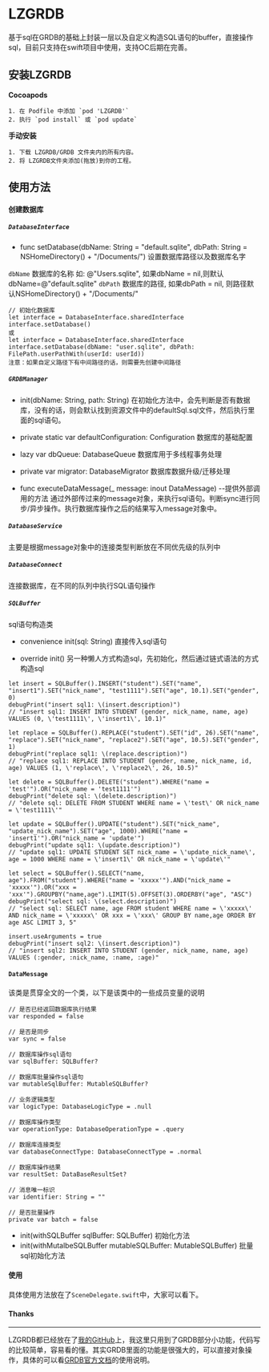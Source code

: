 # LZGRDB
基于sql在GRDB的基础上封装一层以及自定义构造SQL语句的buffer，直接操作sql，目前只支持在swift项目中使用，支持OC后期在完善。

## 安装LZGRDB
**Cocoapods**
```
1. 在 Podfile 中添加 `pod 'LZGRDB'`
2. 执行 `pod install` 或 `pod update`
```

**手动安装**
```
1. 下载 LZGRDB/GRDB 文件夹内的所有内容。
2. 将 LZGRDB文件夹添加(拖放)到你的工程。
```
## 使用方法

#### 创建数据库

##### `DatabaseInterface`
* func setDatabase(dbName: String = "default.sqlite", dbPath: String = NSHomeDirectory() + "/Documents/")
设置数据库路径以及数据库名字

`dbName` 数据库的名称 如: @"Users.sqlite", 如果dbName = nil,则默认dbName=@"default.sqlite"
`dbPath` 数据库的路径, 如果dbPath = nil, 则路径默认NSHomeDirectory() + "/Documents/"

```
// 初始化数据库
let interface = DatabaseInterface.sharedInterface
interface.setDatabase()
或
let interface = DatabaseInterface.sharedInterface
interface.setDatabase(dbName: "user.sqlite", dbPath: FilePath.userPathWith(userId: userId))
注意：如果自定义路径下有中间路径的话，则需要先创建中间路径
```
##### `GRDBManager`
* init(dbName: String, path: String)
在初始化方法中，会先判断是否有数据库，没有的话，则会默认找到资源文件中的defaultSql.sql文件，然后执行里面的sql语句。

* private static var defaultConfiguration: Configuration
数据库的基础配置

* lazy var dbQueue: DatabaseQueue
数据库用于多线程事务处理

* private var migrator: DatabaseMigrator
数据库数据升级/迁移处理

* func executeDataMessage(_ message: inout DataMessage) --提供外部调用的方法
通过外部传过来的message对象，来执行sql语句。判断sync进行同步/异步操作。执行数据库操作之后的结果写入message对象中。

##### `DatabaseService`
主要是根据message对象中的连接类型判断放在不同优先级的队列中

##### `DatabaseConnect`
连接数据库，在不同的队列中执行SQL语句操作

##### `SQLBuffer`
sql语句构造类
* convenience init(sql: String)
直接传入sql语句

* override init()
另一种懒人方式构造sql，先初始化，然后通过链式语法的方式构造sql
```
let insert = SQLBuffer().INSERT("student").SET("name", "insert1").SET("nick_name", "test1111").SET("age", 10.1).SET("gender", 0)
debugPrint("insert sql1: \(insert.description)")
// "insert sql1: INSERT INTO STUDENT (gender, nick_name, name, age) VALUES (0, \'test1111\', \'insert1\', 10.1)"

let replace = SQLBuffer().REPLACE("student").SET("id", 26).SET("name", "replace").SET("nick_name", "replace2").SET("age", 10.5).SET("gender", 1)
debugPrint("replace sql1: \(replace.description)")
// "replace sql1: REPLACE INTO STUDENT (gender, name, nick_name, id, age) VALUES (1, \'replace\', \'replace2\', 26, 10.5)"

let delete = SQLBuffer().DELETE("student").WHERE("name = 'test'").OR("nick_name = 'test1111'")
debugPrint("delete sql: \(delete.description)")
// "delete sql: DELETE FROM STUDENT WHERE name = \'test\' OR nick_name = \'test1111\'"

let update = SQLBuffer().UPDATE("student").SET("nick_name", "update_nick_name").SET("age", 1000).WHERE("name = 'insert1'").OR("nick_name = 'update'")
debugPrint("update sql1: \(update.description)")
// "update sql1: UPDATE STUDENT SET nick_name = \'update_nick_name\', age = 1000 WHERE name = \'insert1\' OR nick_name = \'update\'"

let select = SQLBuffer().SELECT("name, age").FROM("student").WHERE("name = 'xxxxx'").AND("nick_name = 'xxxxx'").OR("xxx = 'xxx'").GROUPBY("name,age").LIMIT(5).OFFSET(3).ORDERBY("age", "ASC")
debugPrint("select sql: \(select.description)")
// "select sql: SELECT name, age FROM student WHERE name = \'xxxxx\' AND nick_name = \'xxxxx\' OR xxx = \'xxx\' GROUP BY name,age ORDER BY age ASC LIMIT 3, 5"

insert.useArguments = true
debugPrint("insert sql2: \(insert.description)")
// "insert sql2: INSERT INTO STUDENT (gender, nick_name, name, age) VALUES (:gender, :nick_name, :name, :age)"

```
#### `DataMessage`
该类是贯穿全文的一个类，以下是该类中的一些成员变量的说明
```
// 是否已经返回数据库执行结果
var responded = false

// 是否是同步
var sync = false

// 数据库操作sql语句
var sqlBuffer: SQLBuffer?

// 数据库批量操作sql语句
var mutableSqlBuffer: MutableSQLBuffer?

// 业务逻辑类型
var logicType: DatabaseLogicType = .null

// 数据库操作类型
var operationType: DatabaseOperationType = .query

// 数据库连接类型
var databaseConnectType: DatabaseConnectType = .normal

// 数据库操作结果
var resultSet: DataBaseResultSet?

// 消息唯一标识
var identifier: String = ""

// 是否批量操作
private var batch = false

```
* init(withSQLBuffer sqlBuffer: SQLBuffer)
初始化方法
* init(withMutalbeSQLBuffer mutableSQLBuffer: MutableSQLBuffer)
批量sql初始化方法

#### 使用
具体使用方法放在了`SceneDelegate.swift`中，大家可以看下。

#### Thanks
--- 
LZGRDB都已经放在了[我的GitHub](https://github.com/HellotalkXJP/LZGRDB)上，我这里只用到了GRDB部分小功能，代码写的比较简单，容易看的懂。其实GRDB里面的功能是很强大的，可以直接对象操作，具体的可以看[GRDB官方文档](https://github.com/groue/GRDB.swift)的使用说明。
